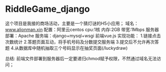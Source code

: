 # RiddleGame_django
这个项目是我接的商场活动，主要是一个猜灯谜的H5小应用；
域名：www.alionman.xin
配置：阿里云centos cpu:1核 内存:2GB 带宽:1Mbps 
服务器部署：Apache
服务端：django+mysql+wsgi
前端vue.js
实现功能：
1.链接点击次数统计
2.答题页面互动，将手机号码及分数提交服务端
3.提交后不允许再次答题
4.从数据库中随机抽取三个号码显示在抽奖页面(/luckydraw)

总结:
前端文件部署到服务器后一定要递归chmod赋予权限，不然通过域名无法访问；
